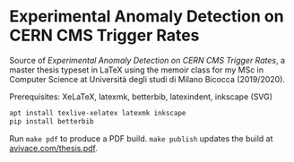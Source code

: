 # Experimental Anomaly Detection on CERN CMS Trigger Rates

Source of *Experimental Anomaly Detection on CERN CMS Trigger Rates*, a master thesis typeset in LaTeX using the memoir class for my MSc in Computer Science at Università degli studi di Milano Bicocca (2019/2020).

Prerequisites: XeLaTeX, latexmk, betterbib, latexindent, inkscape (SVG)

```bash
apt install texlive-xelatex latexmk inkscape
pip install betterbib
```

Run `make pdf` to produce a PDF build. `make publish` updates the build at [avivace.com/thesis.pdf](https://avivace.com/thesis.pdf).